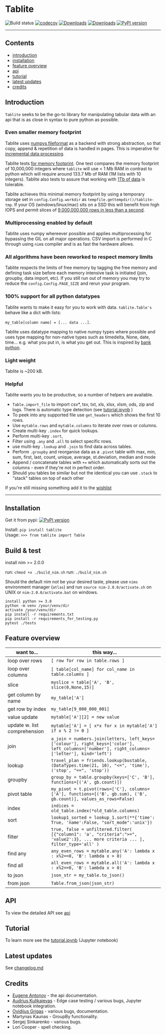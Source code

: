 # Tablite

![Build status](https://github.com/root-11/tablite/actions/workflows/python-test.yml/badge.svg)
[![codecov](https://codecov.io/gh/root-11/tablite/branch/master/graph/badge.svg?token=A0QEWGO9R6)](https://codecov.io/gh/root-11/tablite)
[![Downloads](https://pepy.tech/badge/tablite)](https://pepy.tech/project/tablite)
[![Downloads](https://pepy.tech/badge/tablite/month)](https://pepy.tech/project/tablite)
[![PyPI version](https://badge.fury.io/py/tablite.svg)](https://badge.fury.io/py/tablite)

--------------

## Contents

- [introduction](#introduction)
- [installation](#installation)
- [feature overview](#feature_overview)
- [api](#api)
- [tutorial](#tutorial)
- [latest updates](#latest_updates)
- [credits](#credits)

## <a name="introduction"></a>Introduction 

`Tablite` seeks to be the go-to library for manipulating tabular data with an api that is as close in syntax to pure python as possible. 


### Even smaller memory footprint

Tablite uses [numpys fileformat](https://numpy.org/doc/stable/reference/generated/numpy.lib.format.html) as a backend with strong abstraction, so that copy, append & repetition of data is handled in pages. This is imperative for [incremental data processing](https://raw.githubusercontent.com/root-11/tablite/74e7b44cfc314950b7a769316cb48d67cce725d0/images/incremental_dataprocessing.svg).

Tablite tests [for memory footprint](https://github.com/root-11/tablite/blob/master/tests/test_memory_footprint.py). One test compares the memory footprint of 10,000,000 integers where `tablite` will use < 1 Mb RAM in contrast to python which will require around 133.7 Mb of RAM (1M lists with 10 integers). Tablite also tests to assure that working with [1Tb of data](https://github.com/root-11/tablite/blob/9bb6e572538a85aee31ef8a4a60c0945a6f857a4/tests/test_filereader_performance.py#L104) is tolerable.

Tablite achieves this minimal memory footprint by using a temporary storage set in `config.Config.workdir` as `tempfile.gettempdir()/tablite-tmp`.
If your OS (windows/linux/mac) sits on a SSD this will benefit from high IOPS and permit slices of [9,000,000,000 rows in less than a second](https://github.com/root-11/tablite/blob/master/images/1TB_test.png?raw=true).

### Multiprocessing enabled by default

Tablite uses numpy whereever possible and applies multiprocessing for bypassing the GIL on all major operations. 
CSV import is performed in C through using `nim`s compiler and is as fast the hardware allows.

### All algorithms have been reworked to respect memory limits

Tablite respects the limits of free memory by tagging the free memory and defining task size before each memory intensive task is initiated (join, groupby, data import, etc).
If you still run out of memory you may try to reduce the `config.Config.PAGE_SIZE` and rerun your program.

### 100% support for all python datatypes

Tablite wants to make it easy for you to work with data. `tablite.Table's` behave like a dict with lists:

`my_table[column name] = [... data ...]`.

Tablite uses datatype mapping to native numpy types where possible and uses type mapping for non-native types such as timedelta, None, date, time… e.g. what you put in, is what you get out. This is inspired by [bank python](https://calpaterson.com/bank-python.html).

### Light weight

Tablite is ~200 kB.

### Helpful

Tablite wants you to be productive, so a number of helpers are available. 

- `Table.import_file` to import csv*, tsv, txt, xls, xlsx, xlsm, ods, zip and logs. There is automatic type detection (see [tutorial.ipynb](https://nbviewer.org/github/root-11/tablite/blob/master/tutorial.ipynb) )
- To peek into any supported file use `get_headers` which shows the first 10 rows.
- Use `mytable.rows` and `mytable.columns` to iterate over rows or columns.
- Create multi-key `.index` for quick lookups.
- Perform multi-key `.sort`,
- Filter using `.any` and `.all` to select specific rows.
- use multi-key `.lookup` and `.join` to find data across tables.
- Perform `.groupby` and reorganise data as a `.pivot` table with max, min, sum, first, last, count, unique, average, st.deviation, median and mode
- Append / concatenate tables with `+=` which automatically sorts out the columns - even if they're not in perfect order.
- Should you tables be similar but not the identical you can use `.stack` to "stack" tables on top of each other

If you're still missing something add it to the [wishlist](https://github.com/root-11/tablite/issues)


---------------

## <a name="installation"></a>Installation

Get it from pypi: [![PyPI version](https://badge.fury.io/py/tablite.svg)](https://badge.fury.io/py/tablite)

Install: `pip install tablite`  
Usage:  `>>> from tablite import Table`  

## <a name="build & test"></a>Build & test

install nim >= 2.0.0

run: `chmod +x ./build_nim.sh`
run: `./build_nim.sh`

Should the default nim not be your desired taste, please use `nims` environment manager (`atlas`) and run `source nim-2.0.0/activate.sh` on UNIX or `nim-2.0.0/activate.bat` on windows.

```
install python >= 3.8
python -m venv /your/venv/dir
activate /your/venv/dir
pip install -r requirements.txt
pip install -r requirements_for_testing.py
pytest ./tests
```

## <a name="feature_overview"></a>Feature overview

|want to...| this way... |
|---|---|
|loop over rows| `[ row for row in table.rows ]`|
|loop over columns| `[ table[col_name] for col_name in table.columns ]`|
|slice | `myslice = table['A', 'B', slice(0,None,15)]`|
|get column by name | `my_table['A']` |
|get row by index | `my_table[9_000_000_001]` |
|value update| `mytable['A'][2] = new value` |
|update w. list comprehension | `mytable['A'] = [ x*x for x in mytable['A'] if x % 2 != 0 ]`|
|join| `a_join = numbers.join(letters, left_keys=['colour'], right_keys=['color'], left_columns=['number'], right_columns=['letter'], kind='left')`|
| lookup| `travel_plan = friends.lookup(bustable, (DataTypes.time(21, 10), "<=", 'time'), ('stop', "==", 'stop'))`|
| groupby| `group_by = table.groupby(keys=['C', 'B'], functions=[('A', gb.count)])`|
| pivot table | `my_pivot = t.pivot(rows=['C'], columns=['A'], functions=[('B', gb.sum), ('B', gb.count)], values_as_rows=False)`|
| index| `indices = old_table.index(*old_table.columns)`|
| sort| `lookup1_sorted = lookup_1.sort(**{'time': True, 'name':False, "sort_mode":'unix'})`|
| filter    | `true, false = unfiltered.filter( [{"column1": 'a', "criteria":">=", 'value2':3}, ... more criteria ... ], filter_type='all' )`|
| find any  | `any_even_rows = mytable.any('A': lambda x : x%2==0, 'B': lambda x > 0)`|
| find all  | `all_even_rows = mytable.all('A': lambda x : x%2==0, 'B': lambda x > 0)`|
| to json   | `json_str = my_table.to_json()`|
| from json | `Table.from_json(json_str)`|

## <a name="api"></a>API

To view the detailed API see [api](https://root-11.github.io/tablite/latest/)

## <a name="tutorial"></a>Tutorial

To learn more see the [tutorial.ipynb](https://github.com/root-11/tablite/blob/master/tutorial.ipynb) (Jupyter notebook)


## <a name="latest_updates"></a>Latest updates

See [changelog.md](https://github.com/root-11/tablite/blob/master/changelog.md)


## <a name="credits"></a>Credits

- [Eugene Antonov](https://github.com/Jetman80) - the api documentation.
- [Audrius Kulikajevas](https://github.com/realratchet) - Edge case testing / various bugs, Jupyter notebook integration.
- [Ovidijus Grigas](https://github.com/omenSi) - various bugs, documentation.
- Martynas Kaunas - GroupBy functionality.
- Sergej Sinkarenko - various bugs.
- Lori Cooper - spell checking.
